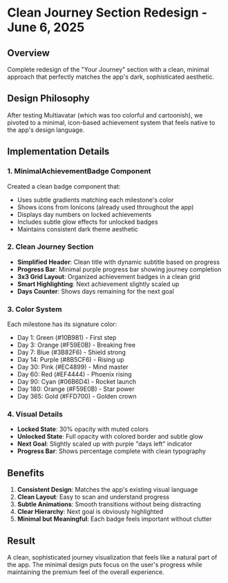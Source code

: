 # Clean Journey Section Redesign - June 6, 2025

## Overview
Complete redesign of the "Your Journey" section with a clean, minimal approach that perfectly matches the app's dark, sophisticated aesthetic.

## Design Philosophy
After testing Multiavatar (which was too colorful and cartoonish), we pivoted to a minimal, icon-based achievement system that feels native to the app's design language.

## Implementation Details

### 1. **MinimalAchievementBadge Component**
Created a clean badge component that:
- Uses subtle gradients matching each milestone's color
- Shows icons from Ionicons (already used throughout the app)
- Displays day numbers on locked achievements
- Includes subtle glow effects for unlocked badges
- Maintains consistent dark theme aesthetic

### 2. **Clean Journey Section**
- **Simplified Header**: Clean title with dynamic subtitle based on progress
- **Progress Bar**: Minimal purple progress bar showing journey completion
- **3x3 Grid Layout**: Organized achievement badges in a clean grid
- **Smart Highlighting**: Next achievement slightly scaled up
- **Days Counter**: Shows days remaining for the next goal

### 3. **Color System**
Each milestone has its signature color:
- Day 1: Green (#10B981) - First step
- Day 3: Orange (#F59E0B) - Breaking free
- Day 7: Blue (#3B82F6) - Shield strong
- Day 14: Purple (#8B5CF6) - Rising up
- Day 30: Pink (#EC4899) - Mind master
- Day 60: Red (#EF4444) - Phoenix rising
- Day 90: Cyan (#06B6D4) - Rocket launch
- Day 180: Orange (#F59E0B) - Star power
- Day 365: Gold (#FFD700) - Golden crown

### 4. **Visual Details**
- **Locked State**: 30% opacity with muted colors
- **Unlocked State**: Full opacity with colored border and subtle glow
- **Next Goal**: Slightly scaled up with purple "days left" indicator
- **Progress Bar**: Shows percentage complete with clean typography

## Benefits
1. **Consistent Design**: Matches the app's existing visual language
2. **Clean Layout**: Easy to scan and understand progress
3. **Subtle Animations**: Smooth transitions without being distracting
4. **Clear Hierarchy**: Next goal is obviously highlighted
5. **Minimal but Meaningful**: Each badge feels important without clutter

## Result
A clean, sophisticated journey visualization that feels like a natural part of the app. The minimal design puts focus on the user's progress while maintaining the premium feel of the overall experience. 